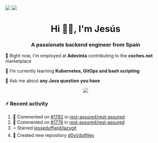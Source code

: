 [![](https://img.shields.io/badge/Jesús_Iglesias-0077B5?style=flat&logo=linkedin&logoColor=white)][linkedin]
[![](https://img.shields.io/badge/d0vi-330F63?style=flat&logo=gitlab&logoColor=white)][gitlab]

<h1 align="center">Hi 👋🏻️, I'm Jesús</h1>
<h3 align="center">A passionate backend engineer from Spain</h3>

🔭 Right now, I'm employed at **Adevinta** contributing to the **coches.net** marketplace

🌱 I’m currently learning **Kubernetes, GitOps and bash scripting**

💬 Ask me about **any Java question you have**

<p align="center">
  <a href="https://skillicons.dev">
    <img src="https://skillicons.dev/icons?i=java,kotlin,spring,postgres,git,kubernetes,docker,kafka,aws,elasticsearch,linux" />
  </a>
</p>

### ⚡ Recent activity

<!--RECENT_ACTIVITY:start-->
1. 💬 Commented on [#1792](https://github.com/rest-assured/rest-assured/issues/1792#issuecomment-2210400911) in [rest-assured/rest-assured](https://github.com/rest-assured/rest-assured)<br>
2. 💬 Commented on [#1778](https://github.com/rest-assured/rest-assured/pull/1778#issuecomment-2210397510) in [rest-assured/rest-assured](https://github.com/rest-assured/rest-assured)<br>
3. ⭐ Starred [jesseduffield/lazygit](https://github.com/jesseduffield/lazygit)<br>
4. 📔 Created new repository [d0vi/dotfiles](https://github.com/d0vi/dotfiles)<br>
<!--RECENT_ACTIVITY:end-->

[linkedin]: https://linkedin.com/in/jesusiglesiasiglesias
[gitlab]: https://gitlab.com/d0vi
